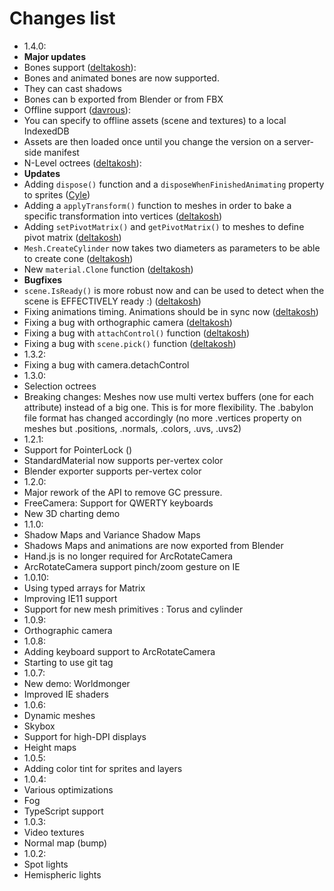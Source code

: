Changes list
============
- 1.4.0:
 - **Major updates**
  - Bones support ([deltakosh](http://www.github.com/deltakosh)): 
   - Bones and animated bones are now supported.
   - They can cast shadows
   - Bones can b exported from Blender or from FBX
  - Offline support ([davrous](https://github.com/davrous)):
   - You can specify to offline assets (scene and textures) to a local IndexedDB
   - Assets are then loaded once until you change the version on a server-side manifest
  - N-Level octrees ([deltakosh](http://www.github.com/deltakosh)):
 - **Updates**
  - Adding ```dispose()``` function and a ```disposeWhenFinishedAnimating``` property to sprites ([Cyle](http://github.com/CYle/))
  - Adding a ```applyTransform()``` function to meshes in order to bake a specific transformation into vertices ([deltakosh](http://www.github.com/deltakosh))
  - Adding ```setPivotMatrix()``` and ```getPivotMatrix()``` to meshes to define pivot matrix ([deltakosh](http://www.github.com/deltakosh))
  - ```Mesh.CreateCylinder``` now takes two diameters as parameters to be able to create cone ([deltakosh](http://www.github.com/deltakosh)) 
  - New ```material.Clone``` function ([deltakosh](http://www.github.com/deltakosh)) 
 - **Bugfixes**
  - ```scene.IsReady()``` is more robust now and can be used to detect when the scene is EFFECTIVELY ready :) ([deltakosh](http://www.github.com/deltakosh))
  - Fixing animations timing. Animations should be in sync now ([deltakosh](http://www.github.com/deltakosh))
  - Fixing a bug with orthographic camera ([deltakosh](http://www.github.com/deltakosh))
  - Fixing a bug with ```attachControl()``` function ([deltakosh](http://www.github.com/deltakosh))
  - Fixing a bug with ```scene.pick()``` function ([deltakosh](http://www.github.com/deltakosh))
- 1.3.2:
 - Fixing a bug with camera.detachControl
- 1.3.0:
 - Selection octrees
 - Breaking changes: Meshes now use multi vertex buffers (one for each attribute) instead of a big one. This is for more flexibility. The .babylon file format has changed accordingly (no more .vertices property on meshes but .positions, .normals, .colors, .uvs, .uvs2)
- 1.2.1:
 - Support for PointerLock ()
 - StandardMaterial now supports per-vertex color
 - Blender exporter supports per-vertex color
- 1.2.0:
 - Major rework of the API to remove GC pressure.
 - FreeCamera: Support for QWERTY keyboards
 - New 3D charting demo
- 1.1.0:
 - Shadow Maps and Variance Shadow Maps
 - Shadows Maps and animations are now exported from Blender
 - Hand.js is no longer required for ArcRotateCamera
 - ArcRotateCamera support pinch/zoom gesture on IE
- 1.0.10:
 - Using typed arrays for Matrix
 - Improving IE11 support
 - Support for new mesh primitives : Torus and cylinder
- 1.0.9:
 - Orthographic camera
- 1.0.8:
 - Adding keyboard support to ArcRotateCamera
 - Starting to use git tag
- 1.0.7:
 - New demo: Worldmonger
 - Improved IE shaders
- 1.0.6:
 - Dynamic meshes
 - Skybox
 - Support for high-DPI displays
 - Height maps
- 1.0.5:
 - Adding color tint for sprites and layers
- 1.0.4:
 - Various optimizations
 - Fog
 - TypeScript support
- 1.0.3:
 - Video textures
 - Normal map (bump) 
- 1.0.2:
 - Spot lights
 - Hemispheric lights

